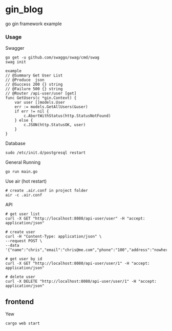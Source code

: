# gin_blog
go gin framework example

### Usage
Swagger
```
go get -u github.com/swaggo/swag/cmd/swag
swag init

example
// @Summary Get User List
// @Produce  json
// @Success 200 {} string
// @Failure 500 {} string
// @Router /api-user/user [get]
func GetUsers(c *gin.Context) {
	var user []models.User
	err := models.GetAllUsers(&user)
	if err != nil {
		c.AbortWithStatus(http.StatusNotFound)
	} else {
		c.JSON(http.StatusOK, user)
	}
}
```

Database
```
sudo /etc/init.d/postgresql restart
```

General Running
```shell
go run main.go
```

Use air (hot restart)
```
# create .air.conf in project folder
air -c .air.conf
```

API
```
# get user list
curl -X GET "http://localhost:8080/api-user/user" -H "accept: application/json"

# create user
curl -H "Content-Type: application/json" \
--request POST \
--data '{"name":"chris","email":"chris@me.com","phone":"100","address":"nowhere"}'\

# get user by id
curl -X GET "http://localhost:8080/api-user/user/1" -H "accept: application/json"

# delete user
curl -X DELETE "http://localhost:8080/api-user/user/1" -H "accept: application/json"
```

## frontend
Yew

```
cargo web start
```